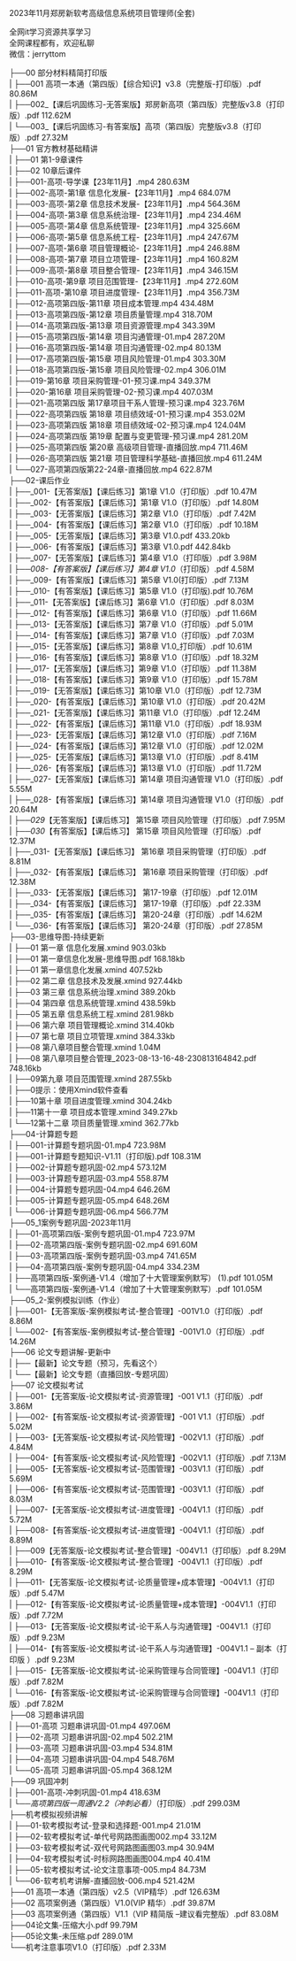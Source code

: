 2023年11月郑房新软考高级信息系统项目管理师(全套)

全网it学习资源共享学习<br>全网课程都有，欢迎私聊<br>微信：jerryttom<br>

├──00 部分材料精简打印版<br> | ├──001 高项一本通（第四版）【综合知识】v3.8（完整版-打印版）.pdf 80.86M<br> | ├──002_【课后巩固练习-无答案版】郑房新高项（第四版）完整版v3.8（打印版）.pdf 112.62M<br> | └──003_【课后巩固练习-有答案版】高项（第四版）完整版v3.8（打印版）.pdf 27.32M<br> ├──01 官方教材基础精讲<br> | ├──01 第1-9章课件<br> | ├──02 10章后课件<br> | ├──001-高项-导学课【23年11月】.mp4 280.63M<br> | ├──002-高项-第1章 信息化发展-【23年11月】.mp4 684.07M<br> | ├──003-高项-第2章 信息技术发展-【23年11月】.mp4 564.36M<br> | ├──004-高项-第3章 信息系统治理-【23年11月】.mp4 234.46M<br> | ├──005-高项-第4章 信息系统管理-【23年11月】.mp4 325.66M<br> | ├──006-高项-第5章 信息系统工程-【23年11月】.mp4 247.67M<br> | ├──007-高项-第6章 项目管理概论-【23年11月】.mp4 246.88M<br> | ├──008-高项-第7章 项目立项管理-【23年11月】.mp4 160.82M<br> | ├──009-高项-第8章 项目整合管理-【23年11月】.mp4 346.15M<br> | ├──010-高项-第9章 项目范围管理-【23年11月】.mp4 272.60M<br> | ├──011-高项-第10章 项目进度管理-【23年11月】.mp4 356.73M<br> | ├──012-高项第四版-第11章 项目成本管理.mp4 434.48M<br> | ├──013-高项第四版-第12章 项目质量管理.mp4 318.70M<br> | ├──014-高项第四版-第13章 项目资源管理.mp4 343.39M<br> | ├──015-高项第四版-第14章 项目沟通管理-01.mp4 287.20M<br> | ├──016-高项第四版-第14章 项目沟通管理-02.mp4 80.13M<br> | ├──017-高项第四版-第15章 项目风险管理-01.mp4 303.30M<br> | ├──018-高项第四版-第15章 项目风险管理-02.mp4 306.01M<br> | ├──019-第16章 项目采购管理-01-预习课.mp4 349.37M<br> | ├──020-第16章 项目采购管理-02-预习课.mp4 407.03M<br> | ├──021-高项第四版 第17章项目干系人管理-预习课.mp4 323.76M<br> | ├──022-高项第四版 第18章 项目绩效域-01-预习课.mp4 353.02M<br> | ├──023-高项第四版 第18章 项目绩效域-02-预习课.mp4 124.04M<br> | ├──024-高项第四版 第19章 配置与变更管理-预习课.mp4 281.20M<br> | ├──025-高项第四版 第20章 高级项目管理-直播回放.mp4 711.46M<br> | ├──026-高项第四版 第21章 项目管理科学基础-直播回放.mp4 611.24M<br> | └──027-高项第四版第22-24章-直播回放.mp4 622.87M<br> ├──02-课后作业<br> | ├──_001-【无答案版】【课后练习】第1章 V1.0（打印版）.pdf 10.47M<br> | ├──_002-【有答案版】【课后练习】第1章 V1.0（打印版）.pdf 14.80M<br> | ├──_003-【无答案版】【课后练习】第2章 V1.0（打印版）.pdf 7.42M<br> | ├──_004-【有答案版】【课后练习】第2章 V1.0（打印版）.pdf 10.18M<br> | ├──_005-【无答案版】【课后练习】第3章 V1.0.pdf 433.20kb<br> | ├──_006-【有答案版】【课后练习】第3章 V1.0.pdf 442.84kb<br> | ├──_007-【无答案版】【课后练习】第4章 V1.0（打印版）.pdf 3.98M<br> | ├──_008-【有答案版】【课后练习】第4章 V1.0_（打印版）.pdf 4.58M<br> | ├──_009-【有答案版】【课后练习】第5章 V1.0(打印版）.pdf 7.13M<br> | ├──_010-【有答案版】【课后练习】第5章 V1.0（打印版).pdf 10.76M<br> | ├──_011-【无答案版】【课后练习】第6章 V1.0（打印版）.pdf 8.03M<br> | ├──_012-【有答案版】【课后练习】第6章 V1.0（打印版）.pdf 11.66M<br> | ├──_013-【无答案版】【课后练习】第7章 V1.0（打印版）.pdf 5.01M<br> | ├──_014-【有答案版】【课后练习】第7章 V1.0（打印版）.pdf 7.03M<br> | ├──_015-【无答案版】【课后练习】第8章 V1.0_打印版）.pdf 10.61M<br> | ├──_016-【有答案版】【课后练习】第8章 V1.0（打印版）.pdf 18.32M<br> | ├──_017-【无答案版】【课后练习】第9章 V1.0（打印版）.pdf 11.38M<br> | ├──_018-【有答案版】【课后练习】第9章 V1.0（打印版）.pdf 15.78M<br> | ├──_019-【无答案版】【课后练习】第10章 V1.0（打印版）.pdf 12.73M<br> | ├──_020-【有答案版】【课后练习】第10章 V1.0（打印版）.pdf 20.42M<br> | ├──_021-【无答案版】【课后练习】第11章 V1.0（打印版）.pdf 12.24M<br> | ├──_022-【有答案版】【课后练习】第11章 V1.0（打印版）.pdf 18.93M<br> | ├──_023-【无答案版】【课后练习】第12章 V1.0（打印版）.pdf 7.16M<br> | ├──_024-【有答案版】【课后练习】第12章 V1.0（打印版）.pdf 12.02M<br> | ├──_025-【无答案版】【课后练习】第13章 V1.0（打印版）.pdf 8.41M<br> | ├──_026-【有答案版】【课后练习】第13章 V1.0（打印版）.pdf 11.72M<br> | ├──_027-【无答案版】【课后练习】第14章 项目沟通管理 V1.0（打印版）.pdf 5.55M<br> | ├──_028-【有答案版】【课后练习】第14章 项目沟通管理 V1.0（打印版）.pdf 20.64M<br> | ├──_029_【无答案版】【课后练习】 第15章 项目风险管理（打印版）.pdf 7.95M<br> | ├──_030_【有答案版】【课后练习】 第15章 项目风险管理（打印版）.pdf 12.37M<br> | ├──_031-【无答案版】【课后练习】 第16章 项目采购管理（打印版）.pdf 8.81M<br> | ├──_032-【有答案版】【课后练习】 第16章 项目采购管理（打印版）.pdf 12.38M<br> | ├──_033-【无答案版】【课后练习】 第17-19章（打印版）.pdf 12.01M<br> | ├──_034-【有答案版】【课后练习】 第17-19章（打印版）.pdf 22.33M<br> | ├──_035-【有答案版】【课后练习】 第20-24章（打印版）.pdf 14.62M<br> | └──_036-【有答案版】【课后练习】 第20-24章（打印版）.pdf 27.85M<br> ├──03-思维导图-持续更新<br> | ├──01 第一章 信息化发展.xmind 903.03kb<br> | ├──01 第一章信息化发展-思维导图.pdf 168.18kb<br> | ├──01 第一章信息化发展.xmind 407.52kb<br> | ├──02 第二章 信息技术及发展.xmind 927.44kb<br> | ├──03 第三章 信息系统治理.xmind 389.20kb<br> | ├──04 第四章 信息系统管理.xmind 438.59kb<br> | ├──05 第五章 信息系统工程.xmind 281.98kb<br> | ├──06 第六章 项目管理概论.xmind 314.40kb<br> | ├──07 第七章 项目立项管理.xmind 384.33kb<br> | ├──08 第八章项目整合管理.xmind 1.04M<br> | ├──08 第八章项目整合管理_2023-08-13-16-48-230813164842.pdf 748.16kb<br> | ├──09第九章 项目范围管理.xmind 287.55kb<br> | ├──0提示：使用Xmind软件查看<br> | ├──10第十章 项目进度管理.xmind 304.24kb<br> | ├──11第十一章 项目成本管理.xmind 349.27kb<br> | └──12第十二章 项目质量管理.xmind 362.77kb<br> ├──04-计算题专题<br> | ├──001-计算题专题巩固-01.mp4 723.98M<br> | ├──001-计算题专题知识-V1.11（打印版).pdf 108.31M<br> | ├──002-计算题专题巩固-02.mp4 573.12M<br> | ├──003-计算题专题巩固-03.mp4 558.87M<br> | ├──004-计算题专题巩固-04.mp4 646.26M<br> | ├──005-计算题专题巩固-05.mp4 648.26M<br> | └──006-计算题专题巩固-06.mp4 566.77M<br> ├──05_1案例专题巩固-2023年11月<br> | ├──01-高项第四版-案例专题巩固-01.mp4 723.97M<br> | ├──02-高项第四版-案例专题巩固-02.mp4 691.60M<br> | ├──03-高项第四版-案例专题巩固-03.mp4 741.65M<br> | ├──04-高项第四版-案例专题巩固-04.mp4 334.23M<br> | ├──高项第四版-案例通-V1.4（增加了十大管理案例默写） (1).pdf 101.05M<br> | └──高项第四版-案例通-V1.4（增加了十大管理案例默写）.pdf 101.05M<br> ├──05_2-案例模拟训练（作业）<br> | ├──001-【无答案版-案例模拟考试-整合管理】-001V1.0（打印版）.pdf 8.86M<br> | └──002-【有答案版-案例模拟考试-整合管理】-001V1.0（打印版）.pdf 14.26M<br> ├──06 论文专题讲解-更新中<br> | ├──【最新】论文专题（预习，先看这个）<br> | └──【最新】论文专题（直播回放-专题巩固）<br> ├──07 论文模拟考试<br> | ├──001-【无答案版-论文模拟考试-资源管理】-001 V1.1（打印版）.pdf 3.86M<br> | ├──002-【有答案版-论文模拟考试-资源管理】-001 V1.1（打印版）.pdf 5.02M<br> | ├──003-【无答案版-论文模拟考试-风险管理】-002V1.1（打印版）.pdf 4.84M<br> | ├──004-【有答案版-论文模拟考试-风险管理】-002V1.1（打印版）.pdf 7.13M<br> | ├──005-【无答案版-论文模拟考试-范围管理】-003V1.1（打印版）.pdf 5.69M<br> | ├──006-【有答案版-论文模拟考试-范围管理】-003V1.1（打印版）.pdf 8.03M<br> | ├──007-【无答案版-论文模拟考试-进度管理】-004V1.1（打印版）.pdf 5.72M<br> | ├──008-【有答案版-论文模拟考试-进度管理】-004V1.1（打印版）.pdf 8.89M<br> | ├──009【无答案版-论文模拟考试-整合管理】-004V1.1（打印版）.pdf 8.29M<br> | ├──010-【有答案版-论文模拟考试-整合管理】-004V1.1（打印版）.pdf 8.29M<br> | ├──011-【无答案版-论文模拟考试-论质量管理+成本管理】-004V1.1（打印版）.pdf 5.47M<br> | ├──012-【有答案版-论文模拟考试-论质量管理+成本管理】-004V1.1（打印版）.pdf 7.72M<br> | ├──013-【无答案版-论文模拟考试-论干系人与沟通管理】-004V1.1（打印版）.pdf 9.23M<br> | ├──014-【有答案版-论文模拟考试-论干系人与沟通管理】-004V1.1 – 副本（打印版 ）.pdf 9.23M<br> | ├──015-【无答案版-论文模拟考试-论采购管理与合同管理】-004V1.1（打印版）.pdf 7.82M<br> | └──016-【有答案版-论文模拟考试-论采购管理与合同管理】-004V1.1（打印版）.pdf 7.82M<br> ├──08 习题串讲巩固<br> | ├──01-高项 习题串讲巩固-01.mp4 497.06M<br> | ├──02-高项 习题串讲巩固-02.mp4 502.21M<br> | ├──03-高项 习题串讲巩固-03.mp4 534.81M<br> | ├──04-高项 习题串讲巩固-04.mp4 548.76M<br> | └──05-高项 习题串讲巩固-05.mp4 368.12M<br> ├──09 巩固冲刺<br> | ├──001-高项-冲刺巩固-01.mp4 418.63M<br> | └──_高项第四版一周通V2.2（冲刺必看）_（打印版）.pdf 299.03M<br> ├──机考模拟视频讲解<br> | ├──01-软考模拟考试-登录和选择题-001.mp4 21.01M<br> | ├──02-软考模拟考试-单代号网路图画图002.mp4 33.12M<br> | ├──03-软考模拟考试-双代号网路图画图03.mp4 30.94M<br> | ├──04-软考模拟考试-时标网路图画图004.mp4 40.41M<br> | ├──05-软考模拟考试-论文注意事项-005.mp4 84.73M<br> | └──06-软考机考讲解-直播回放-006.mp4 521.42M<br> ├──01 高项一本通（第四版）v2.5（VIP精华）.pdf 126.63M<br> ├──02 高项案例通（第四版）V1.0(VIP 精华）.pdf 39.87M<br> ├──03 高项案例通（第四版）V1.1（VIP 精简版 –建议看完整版）.pdf 83.08M<br> ├──04论文集-压缩大小.pdf 99.79M<br> ├──05论文集-未压缩.pdf 289.01M<br> └──机考注意事项V1.0（打印版）.pdf 2.33M